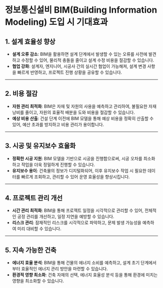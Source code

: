 # 정보통신설비 BIM(Building Information Modeling) 도입 시 기대효과

## 1. 설계 효율성 향상
- **설계 오류 감소**: BIM을 활용하면 설계 단계에서 발생할 수 있는 오류를 사전에 발견하고 수정할 수 있어, 물리적 충돌을 줄이고 설계 수정 비용을 절감할 수 있습니다.
- **협업 강화**: 설계자, 엔지니어, 시공사 간의 실시간 협업이 가능해져, 설계 변경 사항을 빠르게 반영하고, 프로젝트 진행 상황을 공유할 수 있습니다.

---

## 2. 비용 절감
- **자원 관리 최적화**: BIM은 자재 및 자원의 사용을 예측하고 관리하여, 불필요한 자재 낭비를 줄이고, 자원의 효율적 배분을 도와 비용을 절감할 수 있습니다.
- **예상 비용 산출**: 건설 단계 이전에 BIM 모델을 통해 예상 비용을 정확히 산출할 수 있어, 예산 초과를 방지하고 비용 관리가 용이합니다.

---

## 3. 시공 및 유지보수 효율화
- **정확한 시공 지원**: BIM 모델을 기반으로 시공을 진행함으로써, 시공 오차를 최소화하고 작업을 더욱 정밀하게 진행할 수 있습니다.
- **유지보수 용이**: 건축물의 정보가 디지털화되어, 이후 유지보수 작업 시 필요한 데이터를 빠르게 조회하고, 관리할 수 있어 운영 효율성을 향상시킵니다.

---

## 4. 프로젝트 관리 개선
- **시간 관리 최적화**: BIM을 통해 프로젝트 일정을 시각적으로 관리할 수 있어, 전체적인 공정 관리를 개선하고, 일정 지연을 예방할 수 있습니다.
- **리스크 관리**: 잠재적인 리스크를 시각적으로 파악하고, 문제 발생 가능성을 예측하여 미리 대비할 수 있습니다.

---

## 5. 지속 가능한 건축
- **에너지 효율 분석**: BIM을 통해 건물의 에너지 소비를 예측하고, 설계 초기 단계에서부터 효율적인 에너지 관리 방안을 마련할 수 있습니다.
- **환경적 영향 최소화**: 건축 자재의 선택, 에너지 효율성 분석 등을 통해 환경에 미치는 영향을 최소화할 수 있습니다.

